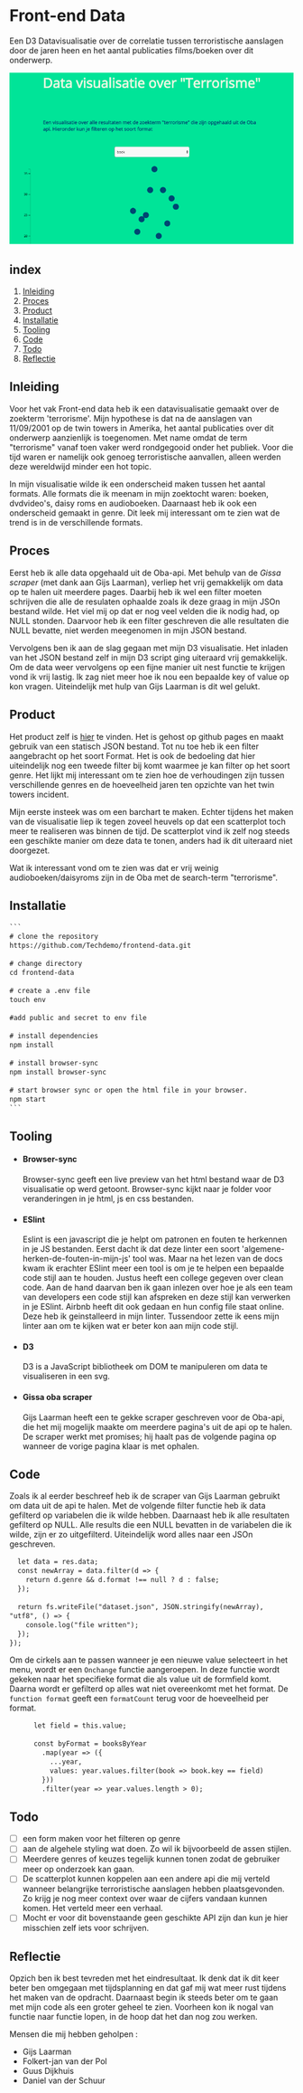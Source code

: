# Front-end Data

Een D3 Datavisualisatie over de correlatie tussen terroristische aanslagen door de jaren heen en het aantal publicaties films/boeken over dit onderwerp.

![](datavis.png)

## index

1.  [Inleiding](#inleiding)
2.  [Proces](#proces)
3.  [Product](#product)
4.  [Installatie](#installatie)
5.  [Tooling](#tooling)
6.  [Code](#code)
7.  [Todo](#todo)
8.  [Reflectie](#reflectie)

## Inleiding

Voor het vak Front-end data heb ik een datavisualisatie gemaakt over de zoekterm 'terrorisme'. Mijn hypothese is dat na de aanslagen van 11/09/2001 op de twin towers in Amerika, het aantal publicaties over dit onderwerp aanzienlijk is toegenomen. Met name omdat de term "terrorisme" vanaf toen vaker werd rondgegooid onder het publiek. Voor die tijd waren er namelijk ook genoeg terroristische aanvallen, alleen werden deze wereldwijd minder een hot topic.

In mijn visualisatie wilde ik een onderscheid maken tussen het aantal formats. Alle formats die ik meenam in mijn zoektocht waren: boeken, dvdvideo's, daisy roms en audioboeken. Daarnaast heb ik ook een onderscheid gemaakt in genre. Dit leek mij interessant om te zien wat de trend is in de verschillende formats.

## Proces

Eerst heb ik alle data opgehaald uit de Oba-api. Met behulp van de _Gissa scraper_ (met dank aan Gijs Laarman), verliep het vrij gemakkelijk om data op te halen uit meerdere pages. Daarbij heb ik wel een filter moeten schrijven die alle de resulaten ophaalde zoals ik deze graag in mijn JSOn bestand wilde. Het viel mij op dat er nog veel velden die ik nodig had, op NULL stonden. Daarvoor heb ik een filter geschreven die alle resultaten die NULL bevatte, niet werden meegenomen in mijn JSON bestand.

Vervolgens ben ik aan de slag gegaan met mijn D3 visualisatie. Het inladen van het JSON bestand zelf in mijn D3 script ging uiteraard vrij gemakkelijk. Om de data weer vervolgens op een fijne manier uit nest functie te krijgen vond ik vrij lastig. Ik zag niet meer hoe ik nou een bepaalde key of value op kon vragen. Uiteindelijk met hulp van Gijs Laarman is dit wel gelukt.

## Product

Het product zelf is [hier](https://techdemo.github.io/frontend-data/) te vinden. Het is gehost op github pages en maakt gebruik van een statisch JSON bestand. Tot nu toe heb ik een filter aangebracht op het soort Format. Het is ook de bedoeling dat hier uiteindelijk nog een tweede filter bij komt waarmee je kan filter op het soort genre. Het lijkt mij interessant om te zien hoe de verhoudingen zijn tussen verschillende genres en de hoeveelheid jaren ten opzichte van het twin towers incident.

Mijn eerste insteek was om een barchart te maken. Echter tijdens het maken van de visualisatie liep ik tegen zoveel heuvels op dat een scatterplot toch meer te realiseren was binnen de tijd. De scatterplot vind ik zelf nog steeds een geschikte manier om deze data te tonen, anders had ik dit uiteraard niet doorgezet.

Wat ik interessant vond om te zien was dat er vrij weinig audioboeken/daisyroms zijn in de Oba met de search-term "terrorisme".

## Installatie

````
​```
# clone the repository
https://github.com/Techdemo/frontend-data.git

# change directory
cd frontend-data

# create a .env file
touch env

#add public and secret to env file

# install dependencies
npm install

# install browser-sync
npm install browser-sync

# start browser sync or open the html file in your browser.
npm start
​```
````

## Tooling

- #### Browser-sync

  Browser-sync geeft een live preview van het html bestand waar de D3 visualisatie op werd getoont. Browser-sync kijkt naar je folder voor veranderingen in je html, js en css bestanden.

- #### ESlint

  Eslint is een javascript die je helpt om patronen en fouten te herkennen in je JS bestanden. Eerst dacht ik dat deze linter een soort 'algemene-herken-de-fouten-in-mijn-js' tool was. Maar na het lezen van de docs kwam ik erachter ESlint meer een tool is om je te helpen een bepaalde code stijl aan te houden. Justus heeft een college gegeven over clean code. Aan de hand daarvan ben ik gaan inlezen over hoe je als een team van developers een code stijl kan afspreken en deze stijl kan verwerken in je ESlint. Airbnb heeft dit ook gedaan en hun config file staat online. Deze heb ik geinstalleerd in mijn linter. Tussendoor zette ik eens mijn linter aan om te kijken wat er beter kon aan mijn code stijl.

- #### D3

  D3 is a JavaScript bibliotheek om DOM te manipuleren om data te visualiseren in een svg.

- #### Gissa oba scraper

  Gijs Laarman heeft een te gekke scraper geschreven voor de Oba-api, die het mij mogelijk maakte om meerdere pagina's uit de api op te halen. De scraper werkt met promises; hij haalt pas de volgende pagina op wanneer de vorige pagina klaar is met ophalen.

## Code

Zoals ik al eerder beschreef heb ik de scraper van Gijs Laarman gebruikt om data uit de api te halen. Met de volgende filter functie heb ik data gefilterd op variabelen die ik wilde hebben. Daarnaast heb ik alle resultaten gefilterd op NULL. Alle results die een NULL bevatten in de variabelen die ik wilde, zijn er zo uitgefilterd. Uiteindelijk word alles naar een JSOn geschreven.

```client.getPages(search).then(res => {
  let data = res.data;
  const newArray = data.filter(d => {
    return d.genre && d.format !== null ? d : false;
  });

  return fs.writeFile("dataset.json", JSON.stringify(newArray), "utf8", () => {
    console.log("file written");
  });
});
```

Om de cirkels aan te passen wanneer je een nieuwe value selecteert in het menu, wordt er een `Onchange` functie aangeroepen. In deze functie wordt gekeken naar het specifieke format die als value uit de formfield komt. Daarna wordt er gefilterd op alles wat niet overeenkomt met het format. De `function format` geeft een `formatCount` terug voor de hoeveelheid per format.

```function onChange() {
      let field = this.value;

      const byFormat = booksByYear
        .map(year => ({
          ...year,
          values: year.values.filter(book => book.key == field)
        }))
        .filter(year => year.values.length > 0);
```

## Todo

- [ ] een form maken voor het filteren op genre
- [ ] aan de algehele styling wat doen. Zo wil ik bijvoorbeeld de assen stijlen. 
- [ ] Meerdere genres of keuzes tegelijk kunnen tonen zodat de gebruiker meer op onderzoek kan gaan. 
- [ ] De scatterplot kunnen koppelen aan een andere api die mij verteld wanneer belangrijke terroristische aanslagen hebben plaatsgevonden. Zo krijg je nog meer context over waar de cijfers vandaan kunnen komen. Het verteld meer een verhaal.
- [ ] Mocht er voor dit bovenstaande geen geschikte API zijn dan kun je hier misschien zelf iets voor schrijven.

## Reflectie

Opzich ben ik best tevreden met het eindresultaat. Ik denk dat ik dit keer beter ben omgegaan met tijdsplanning en dat gaf mij wat meer rust tijdens het maken van de opdracht. Daarnaast begin ik steeds beter om te gaan met mijn code als een groter geheel te zien. Voorheen kon ik nogal van functie naar functie lopen, in de hoop dat het dan nog zou werken. 

Mensen die mij hebben geholpen :

- Gijs Laarman
- Folkert-jan van der Pol
- Guus Dijkhuis
- Daniel van der Schuur
